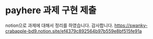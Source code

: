 # payhere 과제 구현 제출

notion으로 과제에 대해서 정리를 하였습니다. 
감사합니다.
https://swanky-crabapple-bd9.notion.site/ef4379c892564b97b559e8bf515fe91a
